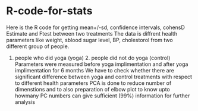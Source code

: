 # R-code-for-stats
Here is the R code for getting mean+/-sd, confidence intervals, cohensD Estimate and Ftest between two treatments
The data is diffrent health parameters like weight, sblood sugar level, BP, cholestorol from two different group of people.
1. people who did yoga (yoga) 2. people did not do yoga (control)
Parameters were measured before yoga implimentation and after yoga implimentation for 6 months
We have to check whether there are significant difference between yoga and control treatments with respect to different health parameters 
PCA is done to reduce number of dimenstions and to also preparation of elbow plot to know upto howmany PC numbers can give sufficient (99%) information for further analysis

